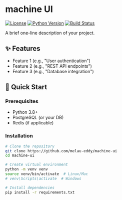 # machine UI

[![License](https://img.shields.io/badge/license-MIT-blue.svg)](LICENSE)
[![Python Version](https://img.shields.io/badge/python-3.8%2B-blue)](https://python.org)
[![Build Status](https://img.shields.io/github/actions/workflow/status/yourusername/projectname/ci.yml)](https://github.com/yourusername/projectname/actions)

A brief one-line description of your project.

## ✨ Features

- Feature 1 (e.g., "User authentication")
- Feature 2 (e.g., "REST API endpoints")
- Feature 3 (e.g., "Database integration")

## 🚀 Quick Start

### Prerequisites
- Python 3.8+
- PostgreSQL (or your DB)
- Redis (if applicable)

### Installation
```bash
# Clone the repository
git clone https://github.com/melau-eddy/machine-ui
cd machine-ui

# Create virtual environment
python -m venv venv
source venv/bin/activate  # Linux/Mac
# venv\Scripts\activate  # Windows

# Install dependencies
pip install -r requirements.txt
